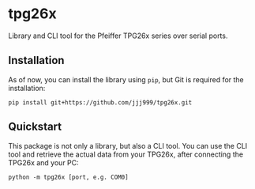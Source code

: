 # tpg26x

Library and CLI tool for the Pfeiffer TPG26x series over serial ports.

## Installation

As of now, you can install the library using `pip`, but Git is required for the installation:

```
pip install git+https://github.com/jjj999/tpg26x.git
```

## Quickstart

This package is not only a library, but also a CLI tool. You can use the CLI tool and retrieve the actual data from your TPG26x, after connecting the TPG26x and your PC:

```
python -m tpg26x [port, e.g. COM0]
```

